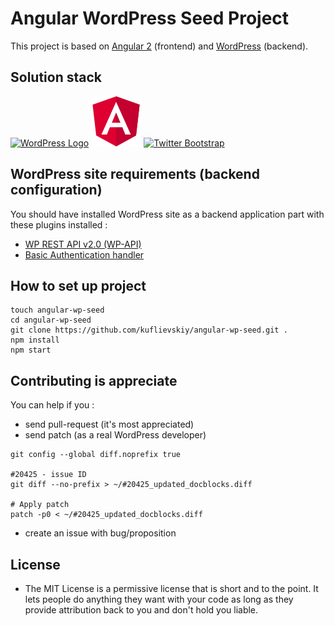 # Angular WordPress Seed Project

This project is based on <a href="https://github.com/angular/angular" target="_blank" title="Angular 2">Angular 2</a> (frontend) and <a href="https://github.com/WordPress/WordPress" target="_blank" title="WordPress">WordPress</a> (backend).

## Solution stack
<a href="https://github.com/WordPress/WordPress">![WordPress Logo](https://github.com/WordPress/WordPress/blob/master/wp-includes/images/w-logo-blue.png)</a>
<a href="https://github.com/angular/angular">![Angular2 Logo](https://github.com/angular/angular.io/blob/master/public/resources/images/logos/angular2/angular-logo-banner.png)</a>
<a href="https://github.com/twbs/bootstrap"><img src="http://getbootstrap.com/assets/brand/bootstrap-solid.svg" height="80" width="80" alt="Twitter Bootstrap"></a>

## WordPress site requirements (backend configuration)
You should have installed WordPress site as a backend application part with these plugins installed : 
- <a href="https://github.com/WP-API/WP-API" target="_blank" title="WP REST API v2.0 (WP-API)">WP REST API v2.0 (WP-API)</a>
- <a href="https://github.com/WP-API/Basic-Auth" target="_blank" title="Basic Authentication handler">Basic Authentication handler</a>

## How to set up project

```ssh
touch angular-wp-seed
cd angular-wp-seed
git clone https://github.com/kuflievskiy/angular-wp-seed.git .
npm install
npm start
```

## Contributing is appreciate
You can help if you : 
- send pull-request (it's most appreciated)
- send patch (as a real WordPress developer)
```git
git config --global diff.noprefix true

#20425 - issue ID
git diff --no-prefix > ~/#20425_updated_docblocks.diff

# Apply patch
patch -p0 < ~/#20425_updated_docblocks.diff
```
- create an issue with bug/proposition

## License
- The MIT License is a permissive license that is short and to the point. It lets people do anything they want with your code as long as they provide attribution back to you and don't hold you liable.